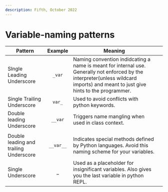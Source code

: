 ```yaml
---
description: Fifth, October 2022
---
```


# Variable-naming patterns



| Pattern                                 |  Example  | Meaning                                                                                                                                                                            |   |
| --------------------------------------- | :-------: | ---------------------------------------------------------------------------------------------------------------------------------------------------------------------------------- | - |
| SIngle Leading Underscore               |   `_var`  | Naming convention indidcating a name is meant for internal use. Generally not enforced by the interpreter(unless wildcard imports) and meant to just give hints to the programmer. |   |
| Single Trailing Underscore              |   `var_`  | Used to avoid conflicts with python keywords.                                                                                                                                      |   |
| Double leading Underscore               |  `__var`  | Triggers name mangling when used in class context.                                                                                                                                 |   |
|                                         |           |                                                                                                                                                                                    |   |
| Double leading and trailing Underscore  | `__var__` | Indicates special methods defined by Python languages. Avoid this naming scheme for your variables.                                                                                |   |
| Single Underscore                       |     \_    | Used as a placeholder for insignificant variables. Also gives you the last variable in python REPL.                                                                                |   |
